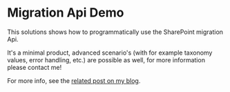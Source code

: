# Migration Api Demo
This solutions shows how to programmatically use the SharePoint migration Api.

It's a minimal product, advanced scenario's (with for example taxonomy values, error handling, etc.) are possible as well, for more information please contact me!

For more info, see the [related post on my blog](http://case.schollaart.net/2016/03/10/office365-migration-using-c-sharp.html).
